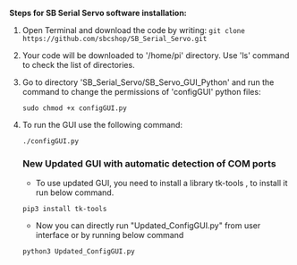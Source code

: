 **Steps for SB Serial Servo software installation:**

1. Open Terminal and download the code by writing:
```git clone https://github.com/sbcshop/SB_Serial_Servo.git```

2. Your code will be downloaded to '/home/pi' directory. Use 'ls' command to check the list of directories.

3. Go to directory 'SB_Serial_Servo/SB_Servo_GUI_Python' and run the command to change the permissions of 'configGUI' python files:
   ```
   sudo chmod +x configGUI.py
   ```
4. To run the GUI use the following command:
   ```
   ./configGUI.py
   ```
   
   ### New Updated GUI with automatic detection of COM ports 
   
   * To use updated GUI, you need to install a library tk-tools , to install it run below command.
   
   ```
   pip3 install tk-tools
   ```
   
   * Now you can directly run "Updated_ConfigGUI.py" from user interface or by running below command
   
    ```
   python3 Updated_ConfigGUI.py
   ```
